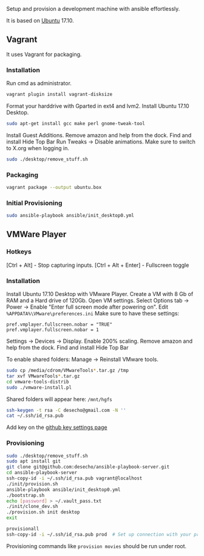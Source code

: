 Setup and provision a development machine with ansible effortlessly.

It is based on [Ubuntu](https://www.ubuntu.com/) 17.10.

## Vagrant

It uses Vagrant for packaging.

### Installation
Run cmd as administrator.

```bash
vagrant plugin install vagrant-disksize
```

Format your harddrive with Gparted in ext4 and lvm2.
Install Ubuntu 17.10 Desktop.
```bash
sudo apt-get install gcc make perl gnome-tweak-tool
```
Install Guest Additions.
Remove amazon and help from the dock.
Find and install Hide Top Bar
Run Tweaks -> Disable animations.
Make sure to switch to X.org when logging in.

```bash
sudo ./desktop/remove_stuff.sh
```
### Packaging

```bash
vagrant package --output ubuntu.box
```

### Initial Provisioning

```bash
sudo ansible-playbook ansible/init_desktop0.yml
```


## VMWare Player

### Hotkeys
[Ctrl + Alt] - Stop capturing inputs.
[Ctrl + Alt + Enter] - Fullscreen toggle

### Installation
Install Ubuntu 17.10 Desktop with VMware Player.
Create a VM with 8 Gb of RAM and a Hard drive of 120Gb.
Open VM settings. Select Options tab -> Power -> Enable "Enter full screen mode after powering on".
Edit `%APPDATA%\VMware\preferences.ini`
Make sure to have these settings:
```
pref.vmplayer.fullscreen.nobar = "TRUE"
pref.vmplayer.fullscreen.nobar = 1
```
Settings -> Devices -> Display. Enable 200% scaling.
Remove amazon and help from the dock.
Find and install Hide Top Bar

To enable shared folders:
Manage -> Reinstall VMware tools.
```bash
sudo cp /media/cdrom/VMwareTools*.tar.gz /tmp
tar xvf VMwareTools*.tar.gz
cd vmware-tools-distrib
sudo ./vmware-install.pl
```
Shared folders will appear here: `/mnt/hgfs`

```bash
ssh-keygen -t rsa -C desecho@gmail.com -N ''
cat ~/.ssh/id_rsa.pub
```

Add key on the [github key settings page](https://github.com/settings/keys)

### Provisioning
```bash
sudo ./desktop/remove_stuff.sh
sudo apt install git
git clone git@github.com:desecho/ansible-playbook-server.git
cd ansible-playbook-server
ssh-copy-id -i ~/.ssh/id_rsa.pub vagrant@localhost
./init/provision.sh
ansible-playbook ansible/init_desktop0.yml
./bootstrap.sh
echo [password] > ~/.vault_pass.txt
./init/clone_dev.sh
./provision.sh init desktop
exit
```

```bash
provisionall
ssh-copy-id -i ~/.ssh/id_rsa.pub prod  # Set up connection with your production server
```

Provisioning commands like  `provision movies` should be run under root.
